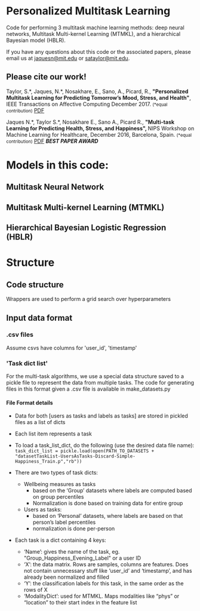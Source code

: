 # Personalized Multitask Learning
Code for performing 3 multitask machine learning methods: deep neural networks, Multitask Multi-kernel Learning (MTMKL), and a hierarchical Bayesian model (HBLR). 

If you have any questions about this code or the associated papers, please email us at jaquesn@mit.edu or sataylor@mit.edu. 

## Please cite our work!

Taylor, S.\*, Jaques, N.\*, Nosakhare, E., Sano, A., Picard, R., <strong> "Personalized Multitask Learning for Predicting Tomorrow’s Mood, Stress, and Health"</strong>, IEEE Transactions on Affective Computing December 2017. <small>(\*equal contribution)</small> <a href="https://affect.media.mit.edu/pdfs/17.TaylorJaques-PredictingTomorrowsMoods.pdf">PDF</a>

Jaques N.\*, Taylor S.\*, Nosakhare E., Sano A., Picard R., <strong>"Multi-task Learning for Predicting Health, Stress, and Happiness", </strong> NIPS Workshop on Machine Learning for Healthcare, December 2016, Barcelona, Spain. <small>(\*equal contribution)</small> <a href="http://affect.media.mit.edu/pdfs/16.Jaques-Taylor-et-al-PredictingHealthStressHappiness.pdf">PDF</a> <strong>*BEST PAPER AWARD*</strong><br/>


# Models in this code:

## Multitask Neural Network 

## Multitask Multi-kernel Learning (MTMKL)

## Hierarchical Bayesian Logistic Regression (HBLR)

# Structure

## Code structure
Wrappers are used to perform a grid search over hyperparameters

## Input data format
### .csv files
Assume csvs have columns for 'user_id', 'timestamp'

### 'Task dict list' 
For the multi-task algorithms, we use a special data structure saved to a pickle file to represent the data from multiple tasks. 
The code for generating files in this format given a .csv file is available in make_datasets.py


#### File Format details
- Data for both [users as tasks and labels as tasks] are stored in pickled files as a list of dicts
- Each list item represents a task
- To load a task_list_dict, do the following (use the desired data file name):
```task_dict_list = pickle.load(open(PATH_TO_DATASETS + "datasetTaskList-UsersAsTasks-Discard-Simple-Happiness_Train.p","rb"))```


- There are two types of task dicts:
	- Wellbeing measures as tasks
        - based on the ‘Group’ datasets where labels are computed based on group percentiles
        - Normalization is done based on training data for entire group
	- Users as tasks:
        - based on ‘Personal’ datasets, where labels are based on that person’s label percentiles
        - normalization is done per-person

- Each task is a dict containing 4 keys:
    - ‘Name’: gives the name of the task, eg. "Group_Happiness_Evening_Label" or a user ID
    - ‘X’: the data matrix. Rows are samples, columns are features. Does not contain unnecessary stuff like ‘user_id’ and ‘timestamp’, and has already been normalized and filled
    - ‘Y’: the classification labels for this task, in the same order as the rows of X
    - ‘ModalityDict’: used for MTMKL. Maps modalities like “phys” or “location” to their start index in the feature list 





